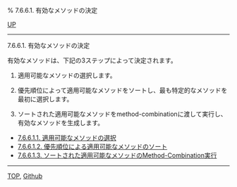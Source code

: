 % 7.6.6.1. 有効なメソッドの決定

[UP](7.6.6.html)  

---

7.6.6.1. 有効なメソッドの決定


有効なメソッドは、下記の3ステップによって決定されます。

1. 適用可能なメソッドの選択します。

2. 優先順位によって適用可能なメソッドをソートし、最も特定的なメソッドを最初に選択します。

3. ソートされた適用可能なメソッドをmethod-combinationに渡して実行し、
有効なメソッドを生成します。

- [7.6.6.1.1. 適用可能なメソッドの選択](7.6.6.1.1.html)
- [7.6.6.1.2. 優先順位による適用可能なメソッドのソート](7.6.6.1.2.html)
- [7.6.6.1.3. ソートされた適用可能なメソッドのMethod-Combination実行](7.6.6.1.3.html)

---
[TOP](index.html),  [Github](https://github.com/nptcl/npt-japanese)

